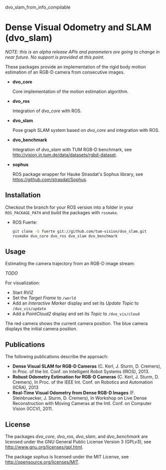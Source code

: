 dvo_slam_from_info_compilable


# Dense Visual Odometry and SLAM (dvo_slam)

*NOTE: this is an alpha release APIs and parameters are going to change in near future. No support is provided at this point.*

These packages provide an implementation of the rigid body motion estimation of an RGB-D camera from consecutive images.

 *  **dvo_core**
    
    Core implementation of the motion estimation algorithm. 
    
 *  **dvo_ros**
    
    Integration of *dvo_core* with ROS.
    
 *  **dvo_slam**
    
    Pose graph SLAM system based on *dvo_core* and integration with ROS.
    
 *  **dvo_benchmark**
    
    Integration of *dvo_slam* with TUM RGB-D benchmark, see http://vision.in.tum.de/data/datasets/rgbd-dataset.
    
 *  **sophus**
    
    ROS package wrapper for Hauke Strasdat's Sophus library, see https://github.com/strasdat/Sophus.
    

## Installation

Checkout the branch for your ROS version into a folder in your `ROS_PACKAGE_PATH` and build the packages with `rosmake`.

 *  ROS Fuerte:
    
    ```bash
    git clone -b fuerte git://github.com/tum-vision/dvo_slam.git
    rosmake dvo_core dvo_ros dvo_slam dvo_benchmark
    ```

## Usage

Estimating the camera trajectory from an RGB-D image stream:

*TODO*

For visualization:

 *  Start RVIZ
 *  Set the *Target Frame* to `/world`
 *  Add an *Interactive Marker* display and set its *Update Topic* to `/dvo_vis/update`
 *  Add a *PointCloud2* display and set its *Topic* to `/dvo_vis/cloud`

The red camera shows the current camera position. The blue camera displays the initial camera position.

## Publications

The following publications describe the approach:

 *   **Dense Visual SLAM for RGB-D Cameras** (C. Kerl, J. Sturm, D. Cremers), In Proc. of the Int. Conf. on Intelligent Robot Systems (IROS), 2013.
 *   **Robust Odometry Estimation for RGB-D Cameras** (C. Kerl, J. Sturm, D. Cremers), In Proc. of the IEEE Int. Conf. on Robotics and Automation (ICRA), 2013
 *   **Real-Time Visual Odometry from Dense RGB-D Images** (F. Steinbruecker, J. Sturm, D. Cremers), In Workshop on Live Dense Reconstruction with Moving Cameras at the Intl. Conf. on Computer Vision (ICCV), 2011.

## License

The packages *dvo_core*, *dvo_ros*, *dvo_slam*, and *dvo_benchmark* are licensed under the GNU General Public License Version 3 (GPLv3), see http://www.gnu.org/licenses/gpl.html.

The package *sophus* is licensed under the MIT License, see http://opensource.org/licenses/MIT.

